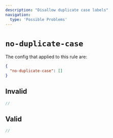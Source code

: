 ```yaml
---
description: "Disallow duplicate case labels"
navigation:
  type: 'Possible Problems'
---
```


# `no-duplicate-case`

The config that applied to this rule are:

```json
{
  "no-duplicate-case": []
}
```

## Invalid

```js invalid
//
```

## Valid

```js valid
//
```
  